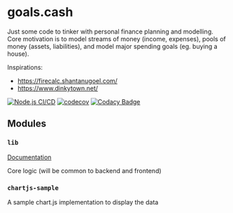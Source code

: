 # goals.cash 

Just some code to tinker with personal finance planning and modelling.
Core motivation is to model streams of money (income, expenses), pools of money (assets, liabilities),
and model major spending goals (eg. buying a house).

Inspirations: 
 - https://firecalc.shantanugoel.com/ 
 - https://www.dinkytown.net/

[![Node.js CI/CD](https://github.com/championswimmer/goals.cash/actions/workflows/node_build_test.yaml/badge.svg)](https://github.com/championswimmer/goals.cash/actions/workflows/node_build_test.yaml) 
[![codecov](https://codecov.io/gh/championswimmer/goals.cash/graph/badge.svg?token=P2ZW6EVZDT)](https://codecov.io/gh/championswimmer/goals.cash)
[![Codacy Badge](https://app.codacy.com/project/badge/Grade/42c9d811b20b44d38b23733863216c0f)](https://app.codacy.com/gh/championswimmer/goals.cash/dashboard?utm_source=gh&utm_medium=referral&utm_content=&utm_campaign=Badge_grade)


## Modules 

### `lib` 
[Documentation](./lib/README.md)

Core logic (will be common to backend and frontend) 


### `chartjs-sample` 

A sample chart.js implementation to display the data 
